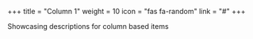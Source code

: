 +++
title = "Column 1"
weight = 10
icon = "fas fa-random"
link = "#"
+++

Showcasing descriptions for column based items
